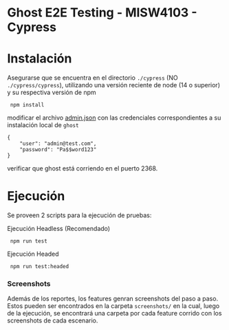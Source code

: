 # Ghost E2E Testing - MISW4103 - Cypress

# Instalación

Asegurarse que se encuentra en el directorio `./cypress`  (NO `./cypress/cypress`), utilizando una versión reciente de node (14 o superior) y su respectiva versión de npm

```
 npm install
```

modificar el archivo [admin.json](cypress/fixtures/admin.json) con las credenciales correspondientes a su instalación local de `ghost`
```
{
	"user": "admin@test.com",
	"password": "Pa$$word123"
}

```
verificar que ghost está corriendo en el puerto 2368.

# Ejecución

Se proveen 2 scripts para la ejecución de pruebas:

Ejecución Headless (Recomendado)
```
 npm run test
```

Ejecución Headed
```
 npm run test:headed
```

### Screenshots

Además de los reportes, los features genran screenshots del paso a paso. Estos pueden ser encontrados en la
carpeta `screenshots/`  en la cual, luego de la ejecución, se encontrará una carpeta por cada feature corrido
con los screenshots de cada escenario.